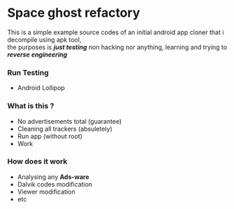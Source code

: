 # Space ghost refactory

This is a simple example source codes of an initial android app cloner that i decompile using apk tool,  
the purposes is *__just testing__* non hacking nor anything, learning and trying to *__reverse engineering__*

### Run Testing
- Android Lollipop

### What is this ?
- No advertisements total (guarantee)
- Cleaning all trackers (absuletely)
- Run app (without root)
- Work

### How does it work
- Analysing any __Ads-ware__
- Dalvik codes modification
- Viewer modification
- etc
